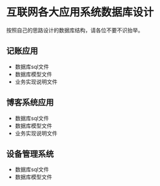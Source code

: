 # 互联网各大应用系统数据库设计

按照自己的思路设计的数据库结构，请各位不要不识抬举。

## 记账应用
- 数据库sql文件
- 数据库模型文件
- 业务实现说明文件


## 博客系统应用
- 数据库sql文件
- 数据库模型文件
- 业务实现说明文件


## 设备管理系统
- 数据库sql文件
- 数据库模型文件
